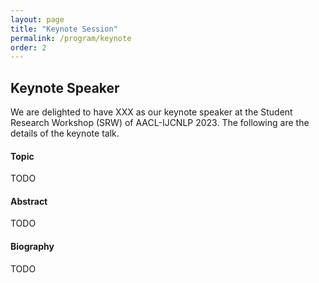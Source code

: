 ```yaml
---
layout: page
title: "Keynote Session"
permalink: /program/keynote
order: 2
---
```


## Keynote Speaker

We are delighted to have XXX as our keynote speaker at the Student Research Workshop (SRW) of AACL-IJCNLP 2023.
The following are the details of the keynote talk.

<!-- <center><img src="/assets/YanranLi.jpg" width="35%"/></center> -->

#### Topic

TODO

#### Abstract

TODO

#### Biography

TODO
